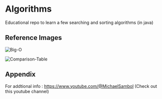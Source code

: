 
# Algorithms
Educational repo to learn a few searching and sorting algorithms (in java) 


## Reference Images

![Big-O](https://cdn.hackr.io/uploads/posts/attachments/1650357901lkH1xKTytK.webp)

![Comparison-Table](https://cdn.hackr.io/uploads/posts/attachments/1650358061plG7rMUr8z.webp)
## Appendix

For addtional info : https://www.youtube.com/@MichaelSambol (Check out this youtube channel)

